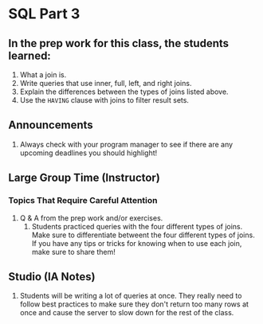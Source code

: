 # SQL Part 3

## In the prep work for this class, the students learned:

1. What a join is.
1. Write queries that use inner, full, left, and right joins.
1. Explain the differences between the types of joins listed above.
1. Use the `HAVING` clause with joins to filter result sets.

## Announcements

1. Always check with your program manager to see if there are any upcoming deadlines you should highlight!

## Large Group Time (Instructor)

### Topics That Require Careful Attention
1. Q & A from the prep work and/or exercises.
   1. Students practiced queries with the four different types of joins. Make sure to differentiate betweent the four different types of joins. If you have any tips or tricks for knowing when to use each join, make sure to share them!

## Studio (IA Notes)

1. Students will be writing a lot of queries at once. They really need to follow best practices to make sure they don't return too many rows at once and cause the server to slow down for the rest of the class.
